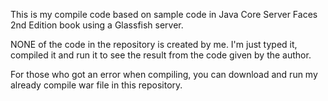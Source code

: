 This is my compile code based on sample code in Java Core Server Faces 2nd Edition book using a Glassfish server.

NONE of the code in the repository is created by me. I'm just typed it, compiled it and run it to see the result from the code given by the author.

For those who got an error when compiling, you can download and run my already compile war file in this repository.
